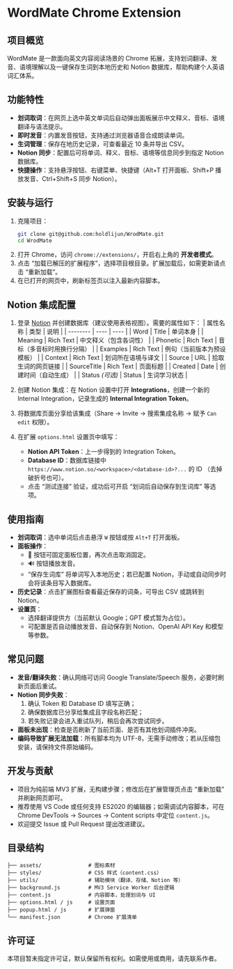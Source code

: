 ﻿# WordMate Chrome Extension 

## 项目概览
WordMate 是一款面向英文内容阅读场景的 Chrome 拓展，支持划词翻译、发音、语境理解以及一键保存生词到本地历史和 Notion 数据库，帮助构建个人英语词汇体系。

## 功能特性
- **划词取词**：在网页上选中英文单词后自动弹出面板展示中文释义、音标、语境翻译与语法提示。
- **即时发音**：内置发音按钮，支持通过浏览器语音合成朗读单词。
- **生词管理**：保存在地历史记录，可查看最近 10 条并导出 CSV。
- **Notion 同步**：配置后可将单词、释义、音标、语境等信息同步到指定 Notion 数据库。
- **快捷操作**：支持悬浮按钮、右键菜单、快捷键（Alt+T 打开面板、Shift+P 播放发音、Ctrl+Shift+S 同步 Notion）。

## 安装与运行
1. 克隆项目：
   ```bash
   git clone git@github.com:holdlijun/WrodMate.git
   cd WrodMate
   ```
2. 打开 Chrome，访问 `chrome://extensions/`，开启右上角的 **开发者模式**。
3. 点击 “加载已解压的扩展程序”，选择项目根目录。扩展加载后，如需更新请点击 “重新加载”。
4. 在已打开的网页中，刷新标签页以注入最新内容脚本。

## Notion 集成配置
1. 登录 [Notion](https://www.notion.so) 并创建数据库（建议使用表格视图）。需要的属性如下：
   | 属性名称 | 类型 | 说明 |
   | -------- | ---- | ---- |
   | Word | Title | 单词本身 |
   | Meaning | Rich Text | 中文释义（包含各词性） |
   | Phonetic | Rich Text | 音标（多音标时用换行分隔） |
   | Examples | Rich Text | 例句（当前版本为预设模板） |
   | Context | Rich Text | 划词所在语境与译文 |
   | Source | URL | 拾取生词的网页链接 |
   | SourceTitle | Rich Text | 页面标题 |
   | Created | Date | 创建时间（自动生成） |
   | Status *(可选)* | Status | 生词学习状态 |

2. 创建 Notion 集成：在 Notion 设置中打开 **Integrations**，创建一个新的 Internal Integration，记录生成的 **Internal Integration Token**。
3. 将数据库页面分享给该集成（Share → Invite → 搜索集成名称 → 赋予 `Can edit` 权限）。
4. 在扩展 `options.html` 设置页中填写：
   - **Notion API Token**：上一步得到的 Integration Token。
   - **Database ID**：数据库链接中 `https://www.notion.so/<workspace>/<database-id>?...` 的 ID （去掉破折号也可）。
   - 点击 “测试连接” 验证，成功后可开启 “划词后自动保存到生词库” 等选项。

## 使用指南
- **划词取词**：选中单词后点击悬浮 `W` 按钮或按 `Alt+T` 打开面板。
- **面板操作**：
  - 📌 按钮可固定面板位置，再次点击取消固定。
  - 🔊 按钮播放发音。
  - “保存生词库” 将单词写入本地历史；若已配置 Notion，手动或自动同步时会将该条目写入数据库。
- **历史记录**：点击扩展图标查看最近保存的词条，可导出 CSV 或跳转到 Notion。
- **设置页**：
  - 选择翻译提供方（当前默认 Google；GPT 模式暂为占位）。
  - 可配置是否自动播放发音、自动保存到 Notion、OpenAI API Key 和模型等参数。

## 常见问题
- **发音/翻译失败**：确认网络可访问 Google Translate/Speech 服务，必要时刷新页面后重试。
- **Notion 同步失败**：
  1. 确认 Token 和 Database ID 填写正确；
  2. 确保数据库已分享给集成且字段名称匹配；
  3. 若失败记录会进入重试队列，稍后会再次尝试同步。
- **面板未出现**：检查是否刷新了当前页面、是否有其他划词插件冲突。
- **编码导致扩展无法加载**：所有脚本均为 UTF-8，无需手动修改；若从压缩包安装，请保持文件原始编码。

## 开发与贡献
- 项目为纯前端 MV3 扩展，无构建步骤；修改后在扩展管理页点击 “重新加载” 并刷新网页即可。
- 推荐使用 VS Code 或任何支持 ES2020 的编辑器；如需调试内容脚本，可在 Chrome DevTools → Sources → Content scripts 中定位 `content.js`。
- 欢迎提交 Issue 或 Pull Request 提出改进建议。

## 目录结构
```
├── assets/               # 图标素材
├── styles/               # CSS 样式（content.css）
├── utils/                # 辅助模块（翻译、存储、Notion 等）
├── background.js         # MV3 Service Worker 后台逻辑
├── content.js            # 内容脚本，处理划词与 UI
├── options.html / js     # 设置页面
├── popup.html / js       # 扩展弹窗
└── manifest.json         # Chrome 扩展清单
```

## 许可证
本项目暂未指定许可证，默认保留所有权利。如需使用或商用，请先联系作者。
